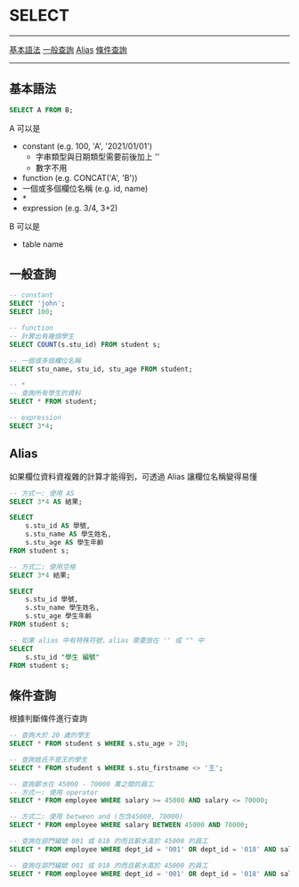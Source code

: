 # SELECT
---

[基本語法](#基本語法)
[一般查詢](#一般查詢)
[Alias](#Alias)
[條件查詢](#條件查詢)

---

## 基本語法
```sql
SELECT A FROM B;
```

A 可以是
- constant (e.g. 100, 'A', '2021/01/01')
	- 字串類型與日期類型需要前後加上 ''
	- 數字不用
- function (e.g. CONCAT('A', 'B'))
- 一個或多個欄位名稱 (e.g. id, name)
- \*
- expression (e.g. 3/4, 3+2)

B 可以是
- table name

## 一般查詢
```sql
-- constant
SELECT 'john';
SELECT 100;

-- function
-- 計算出有幾個學生
SELECT COUNT(s.stu_id) FROM student s;

-- 一個或多個欄位名稱
SELECT stu_name, stu_id, stu_age FROM student;

-- *
-- 查詢所有學生的資料
SELECT * FROM student;

-- expression
SELECT 3*4;
```

## Alias
如果欄位資料資複雜的計算才能得到，可透過 Alias 讓欄位名稱變得易懂

```sql
-- 方式一: 使用 AS
SELECT 3*4 AS 結果;

SELECT 
	s.stu_id AS 學號,
	s.stu_name AS 學生姓名,
	s.stu_age AS 學生年齡
FROM student s;

-- 方式二: 使用空格
SELECT 3*4 結果;

SELECT 
	s.stu_id 學號,
	s.stu_name 學生姓名,
	s.stu_age 學生年齡
FROM student s;

-- 如果 alias 中有特殊符號，alias 需要放在 '' 或 "" 中
SELECT 
	s.stu_id "學生 編號"
FROM student s;
```

## 條件查詢
根據判斷條件進行查詢
```sql
-- 查詢大於 20 歲的學生
SELECT * FROM student s WHERE s.stu_age > 20;

-- 查詢姓氏不是王的學生
SELECT * FROM student s WHERE s.stu_firstname <> '王';

-- 查詢薪水在 45000 - 70000 萬之間的員工
-- 方式一: 使用 operator
SELECT * FROM employee WHERE salary >= 45000 AND salary <= 70000;

-- 方式二: 使用 between and (包含45000, 70000)
SELECT * FROM employee WHERE salary BETWEEN 45000 AND 70000;

-- 查詢在部門編號 001 或 018 的而且薪水高於 45000 的員工
SELECT * FROM employee WHERE dept_id = '001' OR dept_id = '018' AND salary > 45000;

-- 查詢在部門編號 001 或 018 的而且薪水高於 45000 的員工
SELECT * FROM employee WHERE dept_id = '001' OR dept_id = '018' AND salary > 45000;
```